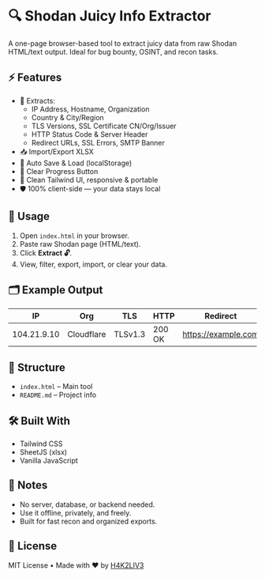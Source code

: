 # 🔍 Shodan Juicy Info Extractor

A one-page browser-based tool to extract juicy data from raw Shodan HTML/text output. Ideal for bug bounty, OSINT, and recon tasks.

## ⚡ Features

- 🧠 Extracts:
  - IP Address, Hostname, Organization
  - Country & City/Region
  - TLS Versions, SSL Certificate CN/Org/Issuer
  - HTTP Status Code & Server Header
  - Redirect URLs, SSL Errors, SMTP Banner
- 📥 Import/Export XLSX
- 💾 Auto Save & Load (localStorage)
- 🧹 Clear Progress Button
- 🎨 Clean Tailwind UI, responsive & portable
- 🛡 100% client-side — your data stays local

## 🚀 Usage

1. Open `index.html` in your browser.
2. Paste raw Shodan page (HTML/text).
3. Click **Extract 🔓**.
4. View, filter, export, import, or clear your data.

## 🗂 Example Output

| IP           | Org         | TLS      | HTTP    | Redirect              |
|--------------|-------------|----------|---------|------------------------|
| 104.21.9.10  | Cloudflare  | TLSv1.3  | 200 OK  | https://example.com    |

## 📁 Structure

- `index.html` – Main tool
- `README.md` – Project info

## 🛠 Built With

- Tailwind CSS
- SheetJS (xlsx)
- Vanilla JavaScript

## 📌 Notes

- No server, database, or backend needed.
- Use it offline, privately, and freely.
- Built for fast recon and organized exports.

## 📃 License

MIT License • Made with ❤️ by [H4K2LIV3](https://hacktolive.net)

